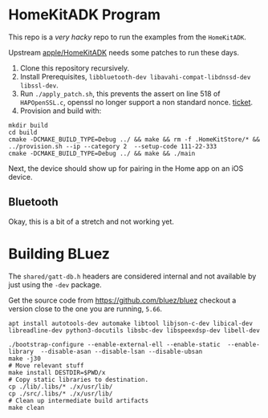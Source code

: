 # HomeKitADK Program

This repo is a _very hacky_ repo to run the examples from the `HomeKitADK`.

Upstream [apple/HomeKitADK](https://github.com/apple/HomeKitADK) needs some patches to run these days.

1. Clone this repository recursively.
2. Install Prerequisites, `libbluetooth-dev libavahi-compat-libdnssd-dev libssl-dev`.
3. Run `./apply_patch.sh`, this prevents the assert on line 518 of `HAPOpenSSL.c`, openssl no longer support a non standard nonce. [ticket](https://github.com/openssl/openssl/issues/20084).
4. Provision and build with:

```
mkdir build
cd build
cmake -DCMAKE_BUILD_TYPE=Debug ../ && make && rm -f .HomeKitStore/* && ../provision.sh --ip --category 2  --setup-code 111-22-333
cmake -DCMAKE_BUILD_TYPE=Debug ../ && make && ./main
```

Next, the device should show up for pairing in the Home app on an iOS device.

## Bluetooth

Okay, this is a bit of a stretch and not working yet.

# Building BLuez
The `shared/gatt-db.h` headers are considered internal and not available by just using the `-dev` package.

Get the source code from https://github.com/bluez/bluez checkout a version close to the one you are running, `5.66`.

```
apt install autotools-dev automake libtool libjson-c-dev libical-dev libreadline-dev python3-docutils libsbc-dev libspeexdsp-dev libell-dev
```

```
./bootstrap-configure --enable-external-ell --enable-static  --enable-library  --disable-asan --disable-lsan --disable-ubsan
make -j30
# Move relevant stuff
make install DESTDIR=$PWD/x
# Copy static libraries to destination.
cp ./lib/.libs/* ./x/usr/lib/
cp ./src/.libs/* ./x/usr/lib/
# Clean up intermediate build artifacts
make clean
```
